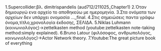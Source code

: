 1.Supercollider:βλ. dimitrispandelis (aud712/211025_Chapter1)
2.Όταν δημιουργώ ενα αρχείο το αποθηκεύω με ημερομηνία.
3.Στα ονόματα των αρχείων δεν υπάρχει ονομασία ..._final.
4.Στις σημειώσεις παντα γράφω όνομα,τίτλο,χρονολογία έκδοσης, ΣΕΛΙΔΑ.
5.Niklas Luhmann (κοινωνιολόγος)->zettelkasten method (youtube:zettelkasten note-taking method:simply explained).
6.Bruno Latour (φιλόσοφος, ανθρωπολόγος, κοινωνιολόγος)->Actor Network theory.
7.Youtube:The great picture book of everything    
